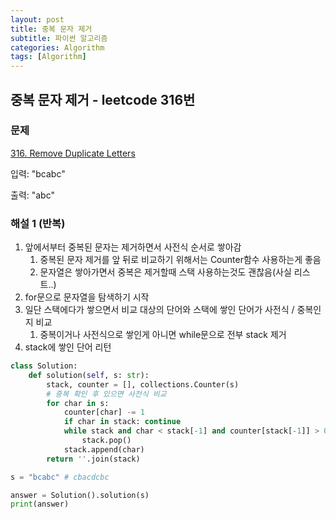 ```yaml
---
layout: post
title: 중복 문자 제거
subtitle: 파이썬 알고리즘 
categories: Algorithm
tags: [Algorithm]
---
```

## 중복 문자 제거 - leetcode 316번

### 문제

[316. Remove Duplicate Letters](https://leetcode.com/problems/remove-duplicate-letters/)

입력: "bcabc"

출력: "abc"

### 해설 1 (반복)
1. 앞에서부터 중복된 문자는 제거하면서 사전식 순서로 쌓아감
   1. 중복된 문자 제거를 앞 뒤로 비교하기 위해서는 Counter함수 사용하는게 좋음
   2. 문자열은 쌓아가면서 중복은 제거할때 스택 사용하는것도 괜찮음(사실 리스트..)
2. for문으로 문자열을 탐색하기 시작
3. 일단 스택에다가 쌓으면서 비교 대상의 단어와 스택에 쌓인 단어가 사전식 / 중복인지 비교
   1. 중복이거나 사전식으로 쌓인게 아니면 while문으로 전부 stack 제거
4. stack에 쌓인 단어 리턴

```python
class Solution:
    def solution(self, s: str):
        stack, counter = [], collections.Counter(s)
        # 중복 확인 후 있으면 사전식 비교
        for char in s:
            counter[char] -= 1
            if char in stack: continue
            while stack and char < stack[-1] and counter[stack[-1]] > 0:
                stack.pop()
            stack.append(char)
        return ''.join(stack)

s = "bcabc" # cbacdcbc

answer = Solution().solution(s)
print(answer)
```